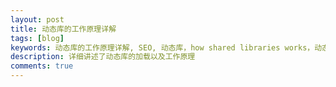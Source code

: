 ```yaml
---
layout: post
title: 动态库的工作原理详解
tags: [blog]
keywords: 动态库的工作原理详解, SEO, 动态库，how shared libraries works，动态库加载
description: 详细讲述了动态库的加载以及工作原理
comments: true
---
```


